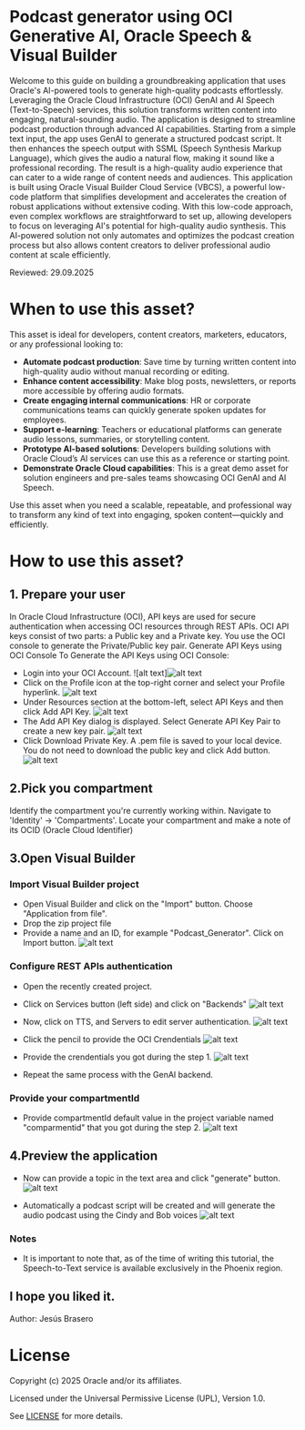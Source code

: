 # Podcast generator using OCI Generative AI, Oracle Speech & Visual Builder

Welcome to this guide on building a groundbreaking application that uses Oracle's AI-powered tools to generate high-quality podcasts effortlessly. Leveraging the Oracle Cloud Infrastructure (OCI) GenAI and AI Speech (Text-to-Speech) services, this solution transforms written content into engaging, natural-sounding audio.
The application is designed to streamline podcast production through advanced AI capabilities. Starting from a simple text input, the app uses GenAI to generate a structured podcast script. It then enhances the speech output with SSML (Speech Synthesis Markup Language), which gives the audio a natural flow, making it sound like a professional recording. The result is a high-quality audio experience that can cater to a wide range of content needs and audiences.
This application is built using Oracle Visual Builder Cloud Service (VBCS), a powerful low-code platform that simplifies development and accelerates the creation of robust applications without extensive coding. With this low-code approach, even complex workflows are straightforward to set up, allowing developers to focus on leveraging AI's potential for high-quality audio synthesis.
This AI-powered solution not only automates and optimizes the podcast creation process but also allows content creators to deliver professional audio content at scale efficiently.

Reviewed: 29.09.2025


# When to use this asset?

This asset is ideal for developers, content creators, marketers, educators, or any professional looking to:

- **Automate podcast production**: Save time by turning written content into high-quality audio without manual recording or editing.
- **Enhance content accessibility**: Make blog posts, newsletters, or reports more accessible by offering audio formats.
- **Create engaging internal communications**: HR or corporate communications teams can quickly generate spoken updates for employees.
- **Support e-learning**: Teachers or educational platforms can generate audio lessons, summaries, or storytelling content.
- **Prototype AI-based solutions**: Developers building solutions with Oracle Cloud’s AI services can use this as a reference or starting point.
- **Demonstrate Oracle Cloud capabilities**: This is a great demo asset for solution engineers and pre-sales teams showcasing OCI GenAI and AI Speech.

Use this asset when you need a scalable, repeatable, and professional way to transform any kind of text into engaging, spoken content—quickly and efficiently.

# How to use this asset?
 
## **1. Prepare your user**
   
   In Oracle Cloud Infrastructure (OCI), API keys are used for secure authentication when accessing OCI resources through REST APIs. OCI API keys consist of two parts: a Public key and a Private key. You use the OCI console to generate the Private/Public key pair.
   Generate API Keys using OCI Console
    To Generate the API Keys using OCI Console:

  - Login into your OCI Account.
   ![alt text]![alt text](files/Podcast-md/ak1.png)
  - Click on the Profile icon at the top-right corner and select your Profile hyperlink.
   ![alt text](files/Podcast-md/ak2.png)
  - Under Resources section at the bottom-left, select API Keys and then click Add API Key.
   ![alt text](files/Podcast-md/ak3.png)
  - The Add API Key dialog is displayed. Select Generate API Key Pair to create a new key pair.
  ![alt text](files/Podcast-md/ak4.png)
  - Click Download Private Key. A .pem file is saved to your local device. You do not need to download the public key and click Add button.
  ![alt text](files/Podcast-md/ak5.png)
  


## **2.Pick you compartment**
Identify the compartment you're currently working within. Navigate to 'Identity' -> 'Compartments'. Locate your compartment and make a note of its OCID (Oracle Cloud Identifier)

## **3.Open Visual Builder**
### Import Visual Builder project
* Open Visual Builder and click on the "Import" button. Choose "Application from file".
* Drop the zip project file
* Provide a name and an ID, for example "Podcast_Generator". Click on Import button.
 ![alt text](files/Podcast-md/import_project.jpg)
  
### Configure REST APIs authentication
* Open the recently created project.
 
* Click on Services button (left side) and click on "Backends"
 ![alt text](files/Podcast-md/services.jpg)

* Now, click on TTS, and Servers to edit server authentication.
![alt text](files/Podcast-md/edit_tts.jpg)

* Click the pencil to provide the OCI Crendentials
 ![alt text](files/Podcast-md/edit_tts_2.jpg)

* Provide the crendentials you got during the step 1.
 ![alt text](files/Podcast-md/signature.jpg)

* Repeat the same process with the GenAI backend.

### Provide your compartmentId 
* Provide compartmentId default value in the project variable named "comparmentid" that you got during the step 2.
 ![alt text](files/Podcast-md/compartmentid.jpg)

##  **4.Preview the application**
* Now can provide a topic in the text area and click "generate" button. 
 ![alt text](files/Podcast-md/preview.jpg)

* Automatically a podcast script will be created and will generate the audio podcast using the Cindy and Bob voices
  ![alt text](files/Podcast-md/generated.jpg)

### Notes
* It is important to note that, as of the time of writing this tutorial, the Speech-to-Text service is available exclusively in the Phoenix region.

## I hope you liked it.
Author: Jesús Brasero
 
# License
 
Copyright (c) 2025 Oracle and/or its affiliates.
 
Licensed under the Universal Permissive License (UPL), Version 1.0.
 
See [LICENSE](https://github.com/oracle-devrel/technology-engineering/blob/main/LICENSE) for more details.
